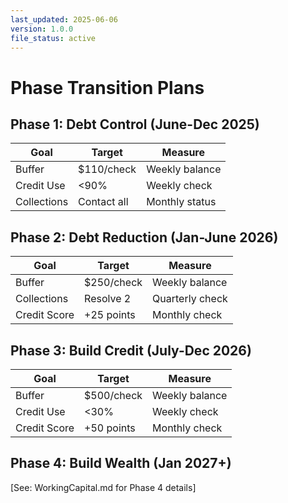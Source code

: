 ```yaml
---
last_updated: 2025-06-06
version: 1.0.0
file_status: active
---
```


# Phase Transition Plans

## Phase 1: Debt Control (June-Dec 2025)
| Goal | Target | Measure |
|------|--------|---------|
| Buffer | $110/check | Weekly balance |
| Credit Use | <90% | Weekly check |
| Collections | Contact all | Monthly status |

## Phase 2: Debt Reduction (Jan-June 2026)
| Goal | Target | Measure |
|------|--------|---------|
| Buffer | $250/check | Weekly balance |
| Collections | Resolve 2 | Quarterly check |
| Credit Score | +25 points | Monthly check |

## Phase 3: Build Credit (July-Dec 2026)
| Goal | Target | Measure |
|------|--------|---------|
| Buffer | $500/check | Weekly balance |
| Credit Use | <30% | Weekly check |
| Credit Score | +50 points | Monthly check |

## Phase 4: Build Wealth (Jan 2027+)
[See: WorkingCapital.md for Phase 4 details]
